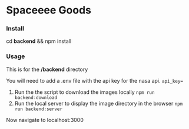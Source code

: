 # Spaceeee Goods

### Install
cd **backend** && npm install

### Usage
This is for the **/backend** directory

You will need to add a .env file with the api key for the nasa api.
`api_key=`

1. Run the the script to download the images locally
`
npm run backend:download
`
2. Run the local server to display the image directory in the browser
`
npm run backend:server
`

Now navigate to localhost:3000